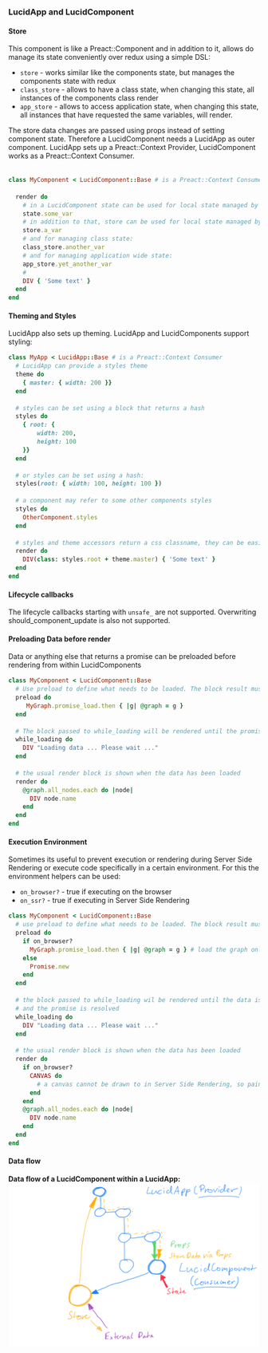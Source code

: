 ### LucidApp and LucidComponent

#### Store
This component is like a Preact::Component and in addition to it, allows do manage its state conveniently over redux using a simple DSL:
- `store` - works similar like the components state, but manages the components state with redux
- `class_store` - allows to have a class state, when changing this state, all instances of the components class render
- `app_store` - allows to access application state, when changing this state, all instances that have requested the same variables, will render.

The store data changes are passed using props instead of setting component state.
Therefore a LucidComponent needs a LucidApp as outer component.
LucidApp sets up a Preact::Context Provider, LucidComponent works as a Preact::Context Consumer.

```ruby

class MyComponent < LucidComponent::Base # is a Preact::Context Consumer

  render do
    # in a LucidComponent state can be used for local state managed by react:
    state.some_var
    # in addition to that, store can be used for local state managed by redux:
    store.a_var
    # and for managing class state:
    class_store.another_var
    # and for managing application wide state:
    app_store.yet_another_var
    #
    DIV { 'Some text' }
  end
end
```

#### Theming and Styles
LucidApp also sets up theming. LucidApp and LucidComponents support styling:

```ruby
class MyApp < LucidApp::Base # is a Preact::Context Consumer
  # LucidApp can provide a styles theme
  theme do
    { master: { width: 200 }}
  end

  # styles can be set using a block that returns a hash
  styles do
    { root: {
        width: 200,
        height: 100
    }}
  end

  # or styles can be set using a hash:
  styles(root: { width: 100, height: 100 })

  # a component may refer to some other components styles
  styles do
    OtherComponent.styles
  end

  # styles and theme accessors return a css classname, they can be easily combined
  render do
    DIV(class: styles.root + theme.master) { 'Some text' }
  end
end
```

#### Lifecycle callbacks

The lifecycle callbacks starting with `unsafe_` are not supported.
Overwriting should_component_update is also not supported.

#### Preloading Data before render
Data or anything else that returns a promise can be preloaded before rendering from within LucidComponents
```ruby
class MyComponent < LucidComponent::Base
  # Use preload to define what needs to be loaded. The block result must be a promise.
  preload do
     MyGraph.promise_load.then { |g| @graph = g }
  end

  # The block passed to while_loading will be rendered until the promise is resolved
  while_loading do
    DIV "Loading data ... Please wait ..."
  end

  # the usual render block is shown when the data has been loaded
  render do
    @graph.all_nodes.each do |node|
      DIV node.name
    end
  end
end
```
#### Execution Environment
Sometimes its useful to prevent execution or rendering during Server Side Rendering or execute code specifically in a certain environment.
For this the environment helpers can be used:
- `on_browser?` - true if executing on the browser
- `on_ssr?` - true if executing in Server Side Rendering

```ruby
class MyComponent < LucidComponent::Base
  # use preload to define what needs to be loaded. The block result must be a promise.
  preload do
    if on_browser?
      MyGraph.promise_load.then { |g| @graph = g } # load the graph only on the browser
    else
      Promise.new
    end
  end

  # the block passed to while_loading wil be rendered until the data is loaded
  # and the promise is resolved
  while_loading do
    DIV "Loading data ... Please wait ..."
  end

  # the usual render block is shown when the data has been loaded
  render do
    if on_browser?
      CANVAS do
        # a canvas cannot be drawn to in Server Side Rendering, so paint the canvas only on the browser
      end
    end
    @graph.all_nodes.each do |node|
      DIV node.name
    end
  end
end
```
#### Data flow
**Data flow of a LucidComponent within a LucidApp:**
![LucidComponent within a LucidApp Data Flow](https://raw.githubusercontent.com/isomorfeus/isomorfeus-preact/master/images/data_flow_lucid_component.png)
